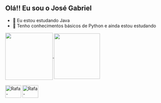 ## Olá!! Eu sou o José Gabriel 

- 🍵 Eu estou estudando Java
- 🐍 Tenho conhecimentos básicos de Python e ainda estou estudando

<a href="https://github.com/josegab1515/github-readme-stats">
  <img height=150 align="center" src="https://github-readme-stats.vercel.app/api?username=josegab1515&show_icons=true&theme=tokyonight" />
</a>
<a href="https://github.com/josegab1515/convoychat">
  <img height=145 align="center" src="https://github-readme-stats.vercel.app/api/top-langs?username=josegab1515&layout=compact&langs_count=8&card_width=320&theme=tokyonight" />
</a>

<div style="display: inline_block"><br>
  <img align="center" alt="Rafa-Python" height="40" width="50" src="https://cdn.jsdelivr.net/gh/devicons/devicon@latest/icons/python/python-original.svg">
  <img align="center" alt="Rafa-Csharp" height="40" width="50" src="https://cdn.jsdelivr.net/gh/devicons/devicon@latest/icons/java/java-original.svg">
</div>
  
            
          
        
          
